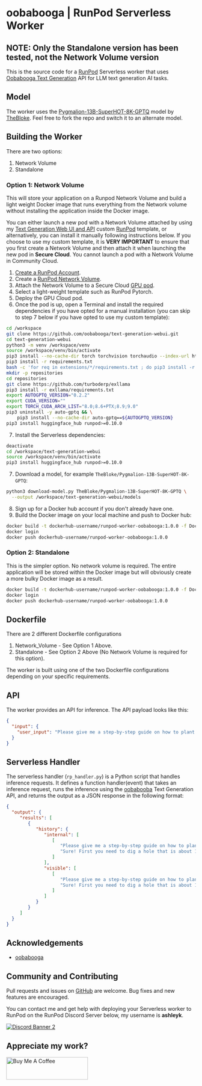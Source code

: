 # oobabooga | RunPod Serverless Worker

## NOTE: Only the Standalone version has been tested, not the Network Volume version 

This is the source code for a [RunPod](https://runpod.io?ref=w18gds2n)
Serverless worker that uses [Oobabooga Text Generation](
https://github.com/oobabooga/text-generation-webui) API for
LLM text generation AI tasks.

## Model

The worker uses the [Pygmalion-13B-SuperHOT-8K-GPTQ](
https://huggingface.co/TheBloke/Pygmalion-13B-SuperHOT-8K-GPTQ)
model by [TheBloke](https://huggingface.co/TheBloke).  Feel free to fork
the repo and switch it to an alternate model.

## Building the Worker

There are two options:

1. Network Volume
2. Standalone

### Option 1: Network Volume

This will store your application on a Runpod Network Volume and
build a light weight Docker image that runs everything
from the Network volume without installing the application
inside the Docker image.

You can either launch a new pod with a Network Volume attached
by using my [Text Generation Web UI and API](
https://runpod.io/gsc?template=el5m58e1to&ref=w18gds2n) custom
[RunPod](https://runpod.io?ref=w18gds2n) template, or alternatively,
you can install it manually following instructions below.  If you
choose to use my custom template, it is **VERY IMPORTANT** to
ensure that you first create a Network Volume and then attach
it when launching the new pod in **Secure Cloud**.  You cannot
launch a pod with a Network Volume in Community Cloud.

1. [Create a RunPod Account](https://runpod.io?ref=w18gds2n).
2. Create a [RunPod Network Volume](https://www.runpod.io/console/user/storage).
3. Attach the Network Volume to a Secure Cloud [GPU pod](https://www.runpod.io/console/gpu-secure-cloud).
4. Select a light-weight template such as RunPod Pytorch.
5. Deploy the GPU Cloud pod.
6. Once the pod is up, open a Terminal and install the required
   dependencies if you have opted for a manual installation
   (you can skip to step 7 below if you have opted to use my
   custom template):
```bash
cd /workspace
git clone https://github.com/oobabooga/text-generation-webui.git
cd text-generation-webui
python3 -m venv /workspace/venv
source /workspace/venv/bin/activate
pip3 install --no-cache-dir torch torchvision torchaudio --index-url https://download.pytorch.org/whl/cu118
pip3 install -r requirements.txt
bash -c 'for req in extensions/*/requirements.txt ; do pip3 install -r "$req" ; done'
mkdir -p repositories
cd repositories
git clone https://github.com/turboderp/exllama
pip3 install -r exllama/requirements.txt
export AUTOGPTQ_VERSION="0.2.2"
export CUDA_VERSION=""
export TORCH_CUDA_ARCH_LIST="8.0;8.6+PTX;8.9;9.0"
pip3 uninstall -y auto-gptq && \
    pip3 install --no-cache-dir auto-gptq==${AUTOGPTQ_VERSION}
pip3 install huggingface_hub runpod>=0.10.0
```
7. Install the Serverless dependencies:
```bash
deactivate
cd /workspace/text-generation-webui
source /workspace/venv/bin/activate
pip3 install huggingface_hub runpod>=0.10.0
```
7. Download a model, for example `TheBloke/Pygmalion-13B-SuperHOT-8K-GPTQ`:
```bash
python3 download-model.py TheBloke/Pygmalion-13B-SuperHOT-8K-GPTQ \
  --output /workspace/text-generation-webui/models
```
8. Sign up for a Docker hub account if you don't already have one.
9. Build the Docker image on your local machine and push to Docker hub:
```bash
docker build -t dockerhub-username/runpod-worker-oobabooga:1.0.0 -f Dockerfile.Network_Volume .
docker login
docker push dockerhub-username/runpod-worker-oobabooga:1.0.0
```

### Option 2: Standalone

This is the simpler option.  No network volume is required.
The entire application will be stored within the Docker image
but will obviously create a more bulky Docker image as a result.

```bash
docker build -t dockerhub-username/runpod-worker-oobabooga:1.0.0 -f Dockerfile.Standalone .
docker login
docker push dockerhub-username/runpod-worker-oobabooga:1.0.0
```

## Dockerfile

There are 2 different Dockerfile configurations

1. Network_Volume - See Option 1 Above.
2. Standalone - See Option 2 Above (No Network Volume is required for this option).

The worker is built using one of the two Dockerfile configurations
depending on your specific requirements.

## API

The worker provides an API for inference. The API payload looks like this:

```json
{
  "input": {
    "user_input": "Please give me a step-by-step guide on how to plant a tree in my backyard."
  }
}
```

## Serverless Handler

The serverless handler (`rp_handler.py`) is a Python script that handles
inference requests.  It defines a function handler(event) that takes an
inference request, runs the inference using the [oobabooba](
https://github.com/oobabooga/text-generation-webui) Text Generation API,
and returns the output as a JSON response in the following format:

```json
{
  "output": {
     "results": [
        {
           "history": {
              "internal": [
                 [
                    "Please give me a step-by-step guide on how to plant a tree in my backyard.",
                    "Sure! First you need to dig a hole that is about 1 foot deep by 2 feet wide. Then put some soil into it so there are no air pockets inside of it. Next, place your seedling or sapling into the hole with its roots facing downwards. Finally, cover up the hole with more dirt until only the top few inches of the root ball remain exposed above ground level."
                 ]
              ],
              "visible": [
                 [
                    "Please give me a step-by-step guide on how to plant a tree in my backyard.",
                    "Sure! First you need to dig a hole that is about 1 foot deep by 2 feet wide. Then put some soil into it so there are no air pockets inside of it. Next, place your seedling or sapling into the hole with its roots facing downwards. Finally, cover up the hole with more dirt until only the top few inches of the root ball remain exposed above ground level."
                 ]
              ]
           }
        }
     ]
  }
}
```

## Acknowledgements

- [oobabooga](https://github.com/oobabooga/text-generation-webui)

## Community and Contributing

Pull requests and issues on [GitHub](https://github.com/ashleykleynhans/runpod-worker-oobabooga)
are welcome. Bug fixes and new features are encouraged.

You can contact me and get help with deploying your Serverless
worker to RunPod on the RunPod Discord Server below,
my username is **ashleyk**.

<a target="_blank" href="https://discord.gg/pJ3P2DbUUq">![Discord Banner 2](https://discordapp.com/api/guilds/912829806415085598/widget.png?style=banner2)</a>

## Appreciate my work?

<a href="https://www.buymeacoffee.com/ashleyk" target="_blank"><img src="https://cdn.buymeacoffee.com/buttons/v2/default-yellow.png" alt="Buy Me A Coffee" style="height: 60px !important;width: 217px !important;" ></a>
